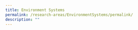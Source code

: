 ```yaml
---
title: Environment Systems
permalink: /research-areas/EnvironmentSystems/permalink/
description: ""
---
```

